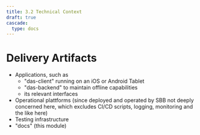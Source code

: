 ```yaml
---
title: 3.2 Technical Context
draft: true
cascade:
  type: docs
---
```


# Delivery Artifacts

* Applications, such as
    * "das-client" running on an iOS or Android Tablet
    * "das-backend" to maintain offline capabilities
    * its relevant interfaces
* Operational plattforms (since deployed and operated by SBB not deeply concerned here, which excludes CI/CD scripts, logging, monitoring and the like here)
* Testing infrastructure
* "docs" (this module)